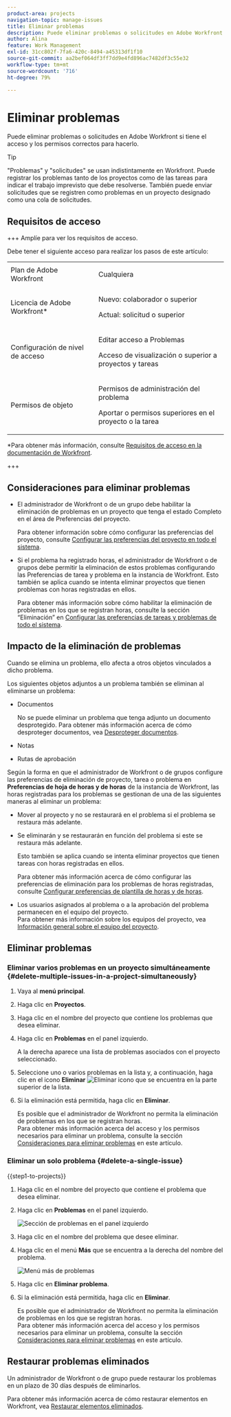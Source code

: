 ```yaml
---
product-area: projects
navigation-topic: manage-issues
title: Eliminar problemas
description: Puede eliminar problemas o solicitudes en Adobe Workfront si tiene el acceso y los permisos correctos para hacerlo.
author: Alina
feature: Work Management
exl-id: 31cc802f-7fa6-420c-8494-a45313df1f10
source-git-commit: aa2bef064df3ff7dd9e4fd896ac7482df3c55e32
workflow-type: tm+mt
source-wordcount: '716'
ht-degree: 79%

---
```


# Eliminar problemas

<!--Audited: 05/2025-->

Puede eliminar problemas o solicitudes en Adobe Workfront si tiene el acceso y los permisos correctos para hacerlo.

>[!TIP]
>
>&quot;Problemas&quot; y &quot;solicitudes&quot; se usan indistintamente en Workfront. Puede registrar los problemas tanto de los proyectos como de las tareas para indicar el trabajo imprevisto que debe resolverse. También puede enviar solicitudes que se registren como problemas en un proyecto designado como una cola de solicitudes.

## Requisitos de acceso

+++ Amplíe para ver los requisitos de acceso.

Debe tener el siguiente acceso para realizar los pasos de este artículo:

<table style="table-layout:auto"> 
 <col> 
 <col> 
 <tbody> 
  <tr> 
   <td role="rowheader">Plan de Adobe Workfront</td> 
   <td> <p>Cualquiera</p> </td> 
  </tr> 
  <tr> 
   <td role="rowheader">Licencia de Adobe Workfront*</td> 
   <td> <p>Nuevo: colaborador o superior</p>
   <p>Actual: solicitud o superior</p>
 </td> 
  </tr> 
  <tr> 
   <td role="rowheader">Configuración de nivel de acceso</td> 
   <td> <p>Editar acceso a Problemas</p> <p>Acceso de visualización o superior a proyectos y tareas</p>  </td> 
  </tr> 
  <tr> 
   <td role="rowheader">Permisos de objeto</td> 
   <td> <p>Permisos de administración del problema</p> <p>Aportar o permisos superiores en el proyecto o la tarea</p> </td> 
  </tr> 
 </tbody> 
</table>

*Para obtener más información, consulte [Requisitos de acceso en la documentación de Workfront](/help/quicksilver/administration-and-setup/add-users/access-levels-and-object-permissions/access-level-requirements-in-documentation.md).

+++

## Consideraciones para eliminar problemas

* El administrador de Workfront o de un grupo debe habilitar la eliminación de problemas en un proyecto que tenga el estado Completo en el área de Preferencias del proyecto.

  Para obtener información sobre cómo configurar las preferencias del proyecto, consulte [Configurar las preferencias del proyecto en todo el sistema](../../../administration-and-setup/set-up-workfront/configure-system-defaults/set-project-preferences.md).

* Si el problema ha registrado horas, el administrador de Workfront o de grupos debe permitir la eliminación de estos problemas configurando las Preferencias de tarea y problema en la instancia de Workfront. Esto también se aplica cuando se intenta eliminar proyectos que tienen problemas con horas registradas en ellos.

  Para obtener más información sobre cómo habilitar la eliminación de problemas en los que se registran horas, consulte la sección “Eliminación” en [Configurar las preferencias de tareas y problemas de todo el sistema](../../../administration-and-setup/set-up-workfront/configure-system-defaults/set-task-issue-preferences.md).


## Impacto de la eliminación de problemas

Cuando se elimina un problema, ello afecta a otros objetos vinculados a dicho problema.

Los siguientes objetos adjuntos a un problema también se eliminan al eliminarse un problema:

* Documentos

  No se puede eliminar un problema que tenga adjunto un documento desprotegido. Para obtener más información acerca de cómo desproteger documentos, vea [Desproteger documentos](../../../documents/managing-documents/check-out-documents.md).

* Notas
* Rutas de aprobación

Según la forma en que el administrador de Workfront o de grupos configure las preferencias de eliminación de proyecto, tarea o problema en **Preferencias de hoja de horas y de horas** de la instancia de Workfront, las horas registradas para los problemas se gestionan de una de las siguientes maneras al eliminar un problema:

* Mover al proyecto y no se restaurará en el problema si el problema se restaura más adelante.
* Se eliminarán y se restaurarán en función del problema si este se restaura más adelante.

  Esto también se aplica cuando se intenta eliminar proyectos que tienen tareas con horas registradas en ellos.

  <!--
  <MadCap:conditionalText data-mc-conditions="QuicksilverOrClassic.Draft mode">
  <span data-mc-conditions="QuicksilverOrClassic.Quicksilver">(this is not possible in classic)</span>
  </MadCap:conditionalText>
  -->

  Para obtener más información acerca de cómo configurar las preferencias de eliminación para los problemas de horas registradas, consulte [Configurar preferencias de plantilla de horas y de horas](../../../administration-and-setup/set-up-workfront/configure-timesheets-schedules/timesheet-and-hour-preferences.md).

* Los usuarios asignados al problema o a la aprobación del problema permanecen en el equipo del proyecto.\
  Para obtener más información sobre los equipos del proyecto, vea [Información general sobre el equipo del proyecto](../../../manage-work/projects/planning-a-project/project-team-overview.md).

## Eliminar problemas

### Eliminar varios problemas en un proyecto simultáneamente  {#delete-multiple-issues-in-a-project-simultaneously}

1. Vaya al **menú principal**.
1. Haga clic en **Proyectos**.
1. Haga clic en el nombre del proyecto que contiene los problemas que desea eliminar.
1. Haga clic en **Problemas** en el panel izquierdo.

   A la derecha aparece una lista de problemas asociados con el proyecto seleccionado.
1. Seleccione uno o varios problemas en la lista y, a continuación, haga clic en el icono **Eliminar** ![Eliminar icono](assets/delete.png) que se encuentra en la parte superior de la lista.

1. Si la eliminación está permitida, haga clic en **Eliminar**.

   Es posible que el administrador de Workfront no permita la eliminación de problemas en los que se registran horas.\
   Para obtener más información acerca del acceso y los permisos necesarios para eliminar un problema, consulte la sección [Consideraciones para eliminar problemas](#considerations-for-deleting-issues) en este artículo.

### Eliminar un solo problema {#delete-a-single-issue}

{{step1-to-projects}}

1. Haga clic en el nombre del proyecto que contiene el problema que desea eliminar.
1. Haga clic en **Problemas** en el panel izquierdo.

   ![Sección de problemas en el panel izquierdo](assets/qs-issues-icon-highlighted-on-project-350x278.png)

1. Haga clic en el nombre del problema que desee eliminar.
1. Haga clic en el menú **Más** que se encuentra a la derecha del nombre del problema.

   ![Menú más de problemas](assets/qs-issue-more-menu-highlighted-350x469.png)

1. Haga clic en **Eliminar problema**.
1. Si la eliminación está permitida, haga clic en **Eliminar**.

   Es posible que el administrador de Workfront no permita la eliminación de problemas en los que se registran horas.\
   Para obtener más información acerca del acceso y los permisos necesarios para eliminar un problema, consulte la sección [Consideraciones para eliminar problemas](#considerations-for-deleting-issues) en este artículo.

## Restaurar problemas eliminados

Un administrador de Workfront o de grupo puede restaurar los problemas en un plazo de 30 días después de eliminarlos.

Para obtener más información acerca de cómo restaurar elementos en Workfront, vea [Restaurar elementos eliminados](../../../administration-and-setup/manage-workfront/manage-deleted-items/restore-deleted-items.md).
